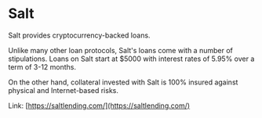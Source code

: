 # Salt

Salt provides cryptocurrency-backed loans.

Unlike many other loan protocols, Salt's loans come with a number of stipulations. Loans on Salt start at $5000 with interest rates of 5.95% over a term of 3-12 months.

On the other hand, collateral invested with Salt is 100% insured against physical and Internet-based risks.

Link: [https://saltlending.com/](https://saltlending.com/)

